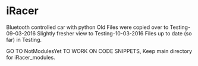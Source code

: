 # iRacer
Bluetooth controlled car with python
Old Files were copied over to Testing-09-03-2016
Slightly fresher view to Testing-10-03-2016
Files up to date (so far) in Testing.



GO TO NotModulesYet 
TO WORK ON CODE SNIPPETS,
Keep main directory for iRacer_modules.
